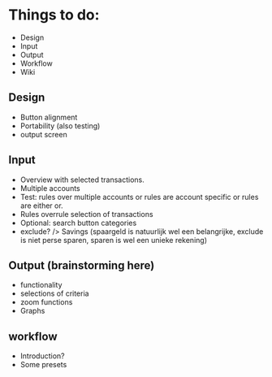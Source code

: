 # Things to do:
- Design
- Input
- Output
- Workflow
- Wiki
## Design
- Button alignment
- Portability (also testing)
- output screen
## Input
- Overview with selected transactions.
- Multiple accounts
- Test: rules over multiple accounts or rules are account specific or rules are either or.
- Rules overrule selection of transactions
- Optional: search button categories
- exclude? /> Savings (spaargeld is natuurlijk wel een belangrijke, exclude is niet perse sparen, sparen is wel een unieke rekening)
## Output (brainstorming here)
- functionality
- selections of criteria
- zoom functions
- Graphs
## workflow
- Introduction?
- Some presets


